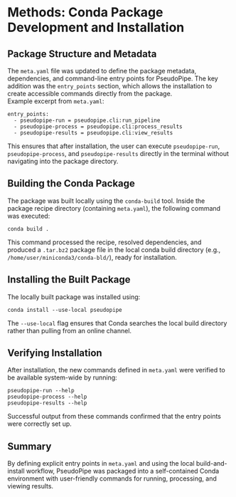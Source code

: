 # Methods: Conda Package Development and Installation

## Package Structure and Metadata
The `meta.yaml` file was updated to define the package metadata, dependencies, and command-line entry points for PseudoPipe. The key addition was the `entry_points` section, which allows the installation to create accessible commands directly from the package.  
Example excerpt from `meta.yaml`:

```
entry_points:
  - pseudopipe-run = pseudopipe.cli:run_pipeline
  - pseudopipe-process = pseudopipe.cli:process_results
  - pseudopipe-results = pseudopipe.cli:view_results
```

This ensures that after installation, the user can execute `pseudopipe-run`, `pseudopipe-process`, and `pseudopipe-results` directly in the terminal without navigating into the package directory.

## Building the Conda Package
The package was built locally using the `conda-build` tool. Inside the package recipe directory (containing `meta.yaml`), the following command was executed:

```
conda build .
```

This command processed the recipe, resolved dependencies, and produced a `.tar.bz2` package file in the local conda build directory (e.g., `/home/user/miniconda3/conda-bld/`), ready for installation.

## Installing the Built Package
The locally built package was installed using:

```
conda install --use-local pseudopipe
```

The `--use-local` flag ensures that Conda searches the local build directory rather than pulling from an online channel.

## Verifying Installation
After installation, the new commands defined in `meta.yaml` were verified to be available system-wide by running:

```
pseudopipe-run --help
pseudopipe-process --help
pseudopipe-results --help
```

Successful output from these commands confirmed that the entry points were correctly set up.

## Summary
By defining explicit entry points in `meta.yaml` and using the local build-and-install workflow, PseudoPipe was packaged into a self-contained Conda environment with user-friendly commands for running, processing, and viewing results.
